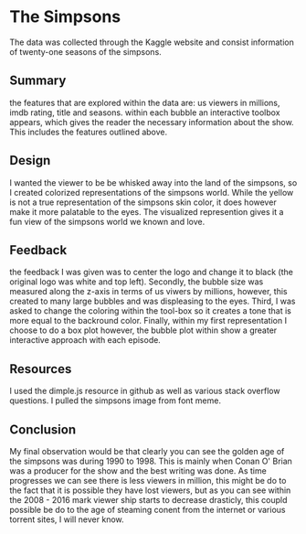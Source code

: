 # The Simpsons

The data was collected through the Kaggle website and consist information of twenty-one seasons of the simpsons.

## Summary 

the features that are explored within the data are: us viewers in millions, imdb rating, title and seasons. 
within each bubble an interactive toolbox appears, which gives the reader the necessary information about the show. This includes the features outlined above. 

## Design 

I wanted the viewer to be be whisked away into the land of the simpsons, so I created colorized representations of the simpsons world. While the yellow is not a true representation of the simpsons skin color, it does however make it more palatable to the eyes. The visualized represention gives it a fun view of the simpsons world we known and love. 

## Feedback 

the feedback I was given was to center the logo and change it to black (the original logo was white and top left). Secondly, the bubble size was measured along the z-axis in terms of us viwers by millions, however, this created to many large bubbles and was displeasing to the eyes. Third, I was asked to change the coloring within the tool-box so it creates a tone that is more equal to the backround color. Finally, within my first representation I choose to do a box plot however, the bubble plot within show a greater interactive approach with each episode. 

## Resources 

I used the dimple.js resource in github as well as various stack overflow questions. I pulled the simpsons image from font meme. 


## Conclusion 

My final observation would be that clearly you can see the golden age of the simpsons was during 1990 to 1998. This is mainly when Conan O' Brian was a producer for the show and the best writing was done. As time progresses we can see there is less viewers in million, this might be do to the fact that it is possible they have lost viewers, but as you can see within the 2008 - 2016 mark viewer ship starts to decrease drasticly, this coupld possible be do to the age of steaming conent from the internet or various torrent sites, I will never know. 

